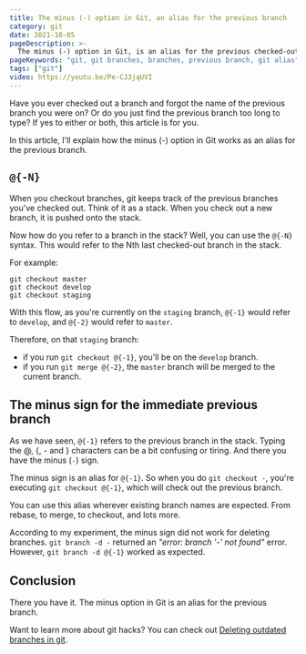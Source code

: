 ```yaml
---
title: The minus (-) option in Git, an alias for the previous branch
category: git
date: 2021-10-05
pageDescription: >-
  The minus (-) option in Git, is an alias for the previous checked-out branch. In this article, I explain how this option works and what it's an alias for.
pageKeywords: "git, git branches, branches, previous branch, git alias"
tags: ["git"]
video: https://youtu.be/Pe-CJ3jqUVI
---
```


Have you ever checked out a branch and forgot the name of the previous branch you were on? Or do you just find the previous branch too long to type? If yes to either or both, this article is for you.

In this article, I'll explain how the minus (-) option in Git works as an alias for the previous branch.

## `@{-N}`

When you checkout branches, git keeps track of the previous branches you've checked out. Think of it as a stack. When you check out a new branch, it is pushed onto the stack.

Now how do you refer to a branch in the stack? Well, you can use the `@{-N}` syntax. This would refer to the Nth last checked-out branch in the stack.

For example:

```shell
git checkout master
git checkout develop
git checkout staging
```

With this flow, as you're currently on the `staging` branch, `@{-1}` would refer to `develop`, and `@{-2}` would refer to `master`.

Therefore, on that `staging` branch:

- if you run `git checkout @{-1}`, you'll be on the `develop` branch.
- if you run `git merge @{-2}`, the `master` branch will be merged to the current branch.

## The minus sign for the immediate previous branch

As we have seen, `@{-1}` refers to the previous branch in the stack. Typing the @, {, - and } characters can be a bit confusing or tiring. And there you have the minus (`-`) sign.

The minus sign is an alias for `@{-1}`. So when you do `git checkout -`, you're executing `git checkout @{-1}`, which will check out the previous branch.

You can use this alias wherever existing branch names are expected. From rebase, to merge, to checkout, and lots more.

According to my experiment, the minus sign did not work for deleting branches. `git branch -d -` returned an *"error: branch '-' not found"* error. However, `git branch -d @{-1}` worked as expected.

## Conclusion

There you have it. The minus option in Git is an alias for the previous branch.

Want to learn more about git hacks? You can check out [Deleting outdated branches in git](/p/delete-outdated-branches).
